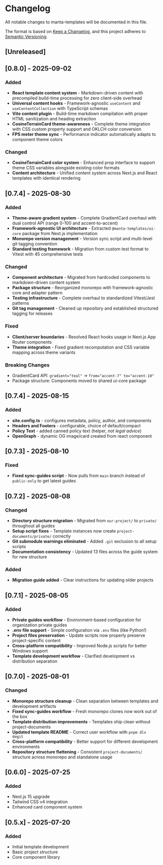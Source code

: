 # Changelog

All notable changes to manta-templates will be documented in this file.

The format is based on [Keep a Changelog](https://keepachangelog.com/en/1.0.0/),
and this project adheres to [Semantic Versioning](https://semver.org/spec/v2.0.0.html).

## [Unreleased]

## [0.8.0] - 2025-09-02

### Added
- **React template content system** - Markdown-driven content with precompiled build-time processing for zero client-side overhead
- **Universal content hooks** - Framework-agnostic `useContent` and `useContentCollection` with TypeScript schemas
- **Vite content plugin** - Build-time markdown compilation with proper HTML sanitization and heading extraction
- **CosineTerrainCard theme-awareness** - Complete theme integration with CSS custom property support and OKLCH color conversion
- **FPS meter theme sync** - Performance indicator automatically adapts to component theme colors

### Changed
- **CosineTerrainCard color system** - Enhanced prop interface to support theme CSS variables alongside existing color formats
- **Content architecture** - Unified content system across Next.js and React templates with identical rendering

## [0.7.4] - 2025-08-30

### Added
- **Theme-aware gradient system** - Complete GradientCard overhaul with dual control API (range 0-100 and accent-to-accent)
- **Framework-agnostic UI architecture** - Extracted `@manta-templates/ui-core` package from Next.js implementation
- **Monorepo version management** - Version sync script and multi-level git tagging convention
- **Standard testing framework** - Migration from custom test format to Vitest with 45 comprehensive tests

### Changed
- **Component architecture** - Migrated from hardcoded components to markdown-driven content system
- **Package structure** - Reorganized monorepo with framework-agnostic core and adapter pattern
- **Testing infrastructure** - Complete overhaul to standardized Vitest/Jest patterns
- **Git tag management** - Cleaned up repository and established structured tagging for releases

### Fixed
- **Client/server boundaries** - Resolved React hooks usage in Next.js App Router components
- **Theme integration** - Fixed gradient recomputation and CSS variable mapping across theme variants

### Breaking Changes
- GradientCard API: `gradient="teal"` → `from="accent-7" to="accent-10"`
- Package structure: Components moved to shared ui-core package

## [0.7.4] - 2025-08-15

### Added
- **site.config.ts** - configures metadata, policy, author, and components
- **Headers and Footers** - configurable, choice of default/compact
- **Policy Text** - added canned policy text (helper, *not legal advice*)
- **OpenGraph** - dynamic OG image/card created from react component

## [0.7.3] - 2025-08-10

### Fixed
- **Fixed sync-guides script** - Now pulls from `main` branch instead of `public-only` to get latest guides

## [0.7.2] - 2025-08-08

### Changed
- **Directory structure migration** - Migrated from `our-project/` to `private/` throughout all guides
- **Setup script fixes** - Template instances now create `project-documents/private/` correctly
- **Git submodule warnings eliminated** - Added `.git` exclusion to all setup scripts
- **Documentation consistency** - Updated 13 files across the guide system for new structure

### Added
- **Migration guide added** - Clear instructions for updating older projects

## [0.7.1] - 2025-08-05

### Added
- **Private guides workflow** - Environment-based configuration for organization private guides
- **.env file support** - Simple configuration via `.env` files (like Python!)
- **Project files preservation** - Update scripts now properly preserve project-specific content
- **Cross-platform compatibility** - Improved Node.js scripts for better Windows support
- **Template development workflow** - Clarified development vs distribution separation

## [0.7.0] - 2025-08-01

### Changed
- **Monorepo structure cleanup** - Clean separation between templates and development artifacts
- **Fixed sync-guides workflow** - Fresh monorepo clones now work out of the box
- **Template distribution improvements** - Templates ship clean without project-documents
- **Updated template README** - Correct user workflow with `pnpm dlx degit`
- **Cross-platform compatibility** - Better support for different development environments
- **Repository structure flattening** - Consistent `project-documents/` structure across monorepo and standalone usage

## [0.6.0] - 2025-07-25

### Added
- Next.js 15 upgrade
- Tailwind CSS v4 integration
- Enhanced card component system

## [0.5.x] - 2025-07-20

### Added
- Initial template development
- Basic project structure
- Core component library